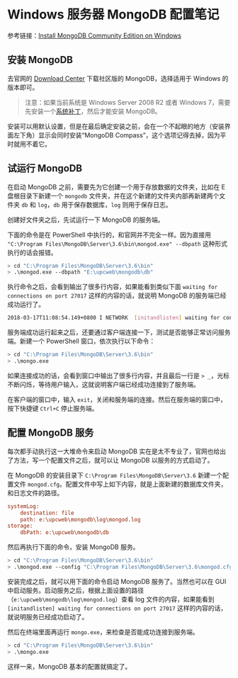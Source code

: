 # Windows 服务器 MongoDB 配置笔记

参考链接：[Install MongoDB Community Edition on Windows](https://docs.mongodb.com/manual/tutorial/install-mongodb-on-windows/)

## 安装 MongoDB

去官网的 [Download Center](https://www.mongodb.com/download-center#community) 下载社区版的 MongoDB，选择适用于 Windows 的版本即可。

> 注意：如果当前系统是 Windows Server 2008 R2 或者 Windows 7，需要先安装一个[系统补丁](http://support.microsoft.com/kb/2731284)，然后才能安装 MongoDB。

安装可以用默认设置，但是在最后确定安装之前，会在一个不起眼的地方（安装界面左下角）显示会同时安装“MongoDB Compass”，这个选项记得去掉，因为平时就用不着它。

## 试运行 MongoDB

在启动 MongoDB 之前，需要先为它创建一个用于存放数据的文件夹，比如在 E 盘根目录下新建一个 `mongodb` 文件夹，并在这个新建的文件夹内部再新建两个文件夹 `db` 和 `log`，`db` 用于保存数据库，`log` 则用于保存日志。

创建好文件夹之后，先试运行一下 MongoDB 的服务端。

下面的命令是在 PowerShell 中执行的，和官网并不完全一样。因为直接用 `"C:\Program Files\MongoDB\Server\3.6\bin\mongod.exe" --dbpath` 这种形式执行的话会报错。

```sh
> cd "C:\Program Files\MongoDB\Server\3.6\bin"
> .\mongod.exe --dbpath "E:\upcweb\mongodb\db"
```

执行命令之后，会看到输出了很多行内容，如果能看到类似下面 `waiting for connections on port 27017` 这样的内容的话，就说明 MongoDB 的服务端已经成功运行了。

```sh
2018-03-17T11:08:54.149+0800 I NETWORK  [initandlisten] waiting for connections on port 27017
```

服务端成功运行起来之后，还要通过客户端连接一下，测试是否能够正常访问服务端。新建一个 PowerShell 窗口，依次执行以下命令：

```sh
> cd "C:\Program Files\MongoDB\Server\3.6\bin"
> .\mongo.exe
```

如果连接成功的话，会看到窗口中输出了很多行内容，并且最后一行是 `> _`，光标不断闪烁，等待用户输入，这就说明客户端已经成功连接到了服务端。

在客户端的窗口中，输入 `exit`，关闭和服务端的连接。然后在服务端的窗口中，按下快捷键 `Ctrl+C` 停止服务端。

## 配置 MongoDB 服务

每次都手动执行这一大堆命令来启动 MongoDB 实在是太不专业了，官网也给出了方法，写一个配置文件之后，就可以让 MongoDB 以服务的方式启动了。

在 MongoDB 的安装目录下 `C:\Program Files\MongoDB\Server\3.6` 新建一个配置文件 `mongod.cfg`。配置文件中写上如下内容，就是上面新建的数据库文件夹，和日志文件的路径。

```ini
systemLog:
    destination: file
    path: e:\upcweb\mongodb\log\mongod.log
storage:
    dbPath: e:\upcweb\mongodb\db
```

然后再执行下面的命令，安装 MongoDB 服务。

```sh
> cd "C:\Program Files\MongoDB\Server\3.6\bin"
> .\mongod.exe --config "C:\Program Files\MongoDB\Server\3.6\mongod.cfg" --install
```

安装完成之后，就可以用下面的命令启动 MongoDB 服务了。当然也可以在 GUI 中启动服务。启动服务之后，根据上面设置的路径（`e:\upcweb\mongodb\log\mongod.log`）查看 log 文件的内容，如果能看到 `[initandlisten] waiting for connections on port 27017` 这样的内容的话，就说明服务已经成功启动了。

然后在终端里面再运行 `mongo.exe`，来检查是否能成功连接到服务端。

```sh
> cd "C:\Program Files\MongoDB\Server\3.6\bin"
> .\mongo.exe
```

这样一来，MongoDB 基本的配置就搞定了。
